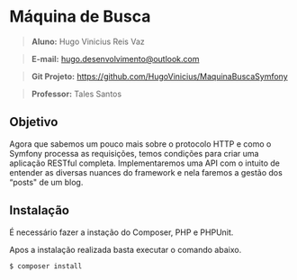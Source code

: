 # Máquina de Busca

> **Aluno:** Hugo Vinicius Reis Vaz


> **E-mail:** hugo.desenvolvimento@outlook.com  

> **Git Projeto:** https://github.com/HugoVinicius/MaquinaBuscaSymfony

> **Professor:** Tales Santos

## Objetivo

Agora que sabemos um pouco mais sobre o protocolo HTTP e como o Symfony processa as requisições, temos condições para criar uma aplicação RESTful completa. Implementaremos uma API com o intuito de entender as diversas nuances do framework
e nela faremos a gestão dos “posts" de um blog.

## Instalação
É necessário fazer a instação do Composer, PHP e PHPUnit.

Apos a instalação realizada basta executar o comando abaixo.

```sh
$ composer install
```